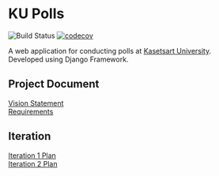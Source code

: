 # KU Polls 
![Build Status](https://app.travis-ci.com/pattanan-cyber/ku-polls.svg?branch=main)
[![codecov](https://codecov.io/gh/pattanan-cyber/ku-polls/branch/main/graph/badge.svg?token=V95KMC42S9)](https://codecov.io/gh/pattanan-cyber/ku-polls)

A web application for conducting polls at [Kasetsart University](http://ku.ac.th).    
Developed using Django Framework.

## Project Document
[Vision Statement](../../wiki/Vision%20Statement)       
[Requirements](../../wiki/Requirement) 

## Iteration        
[Iteration 1 Plan](../../wiki/Iteration%201%20Plan)        
[Iteration 2 Plan](../../wiki/Iteration%202%20Plan)      
